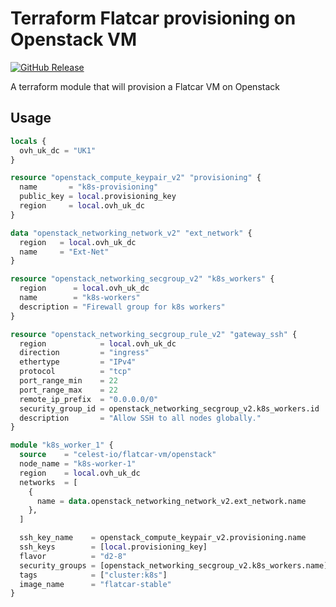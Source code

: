 # Terraform Flatcar provisioning on Openstack VM

[![GitHub Release](https://img.shields.io/github/release/celest-io/terraform-openstack-flatcar-vm.svg?style=flat)]()

A terraform module that will provision a Flatcar VM on Openstack

## Usage

```terraform
locals {
  ovh_uk_dc = "UK1"
}

resource "openstack_compute_keypair_v2" "provisioning" {
  name       = "k8s-provisioning"
  public_key = local.provisioning_key
  region     = local.ovh_uk_dc
}

data "openstack_networking_network_v2" "ext_network" {
  region   = local.ovh_uk_dc
  name     = "Ext-Net"
}

resource "openstack_networking_secgroup_v2" "k8s_workers" {
  region      = local.ovh_uk_dc
  name        = "k8s-workers"
  description = "Firewall group for k8s workers"
}

resource "openstack_networking_secgroup_rule_v2" "gateway_ssh" {
  region            = local.ovh_uk_dc
  direction         = "ingress"
  ethertype         = "IPv4"
  protocol          = "tcp"
  port_range_min    = 22
  port_range_max    = 22
  remote_ip_prefix  = "0.0.0.0/0"
  security_group_id = openstack_networking_secgroup_v2.k8s_workers.id
  description       = "Allow SSH to all nodes globally."
}

module "k8s_worker_1" {
  source    = "celest-io/flatcar-vm/openstack"
  node_name = "k8s-worker-1"
  region    = local.ovh_uk_dc
  networks  = [
    {
      name = data.openstack_networking_network_v2.ext_network.name
    },
  ]

  ssh_key_name    = openstack_compute_keypair_v2.provisioning.name
  ssh_keys        = [local.provisioning_key]
  flavor          = "d2-8"
  security_groups = [openstack_networking_secgroup_v2.k8s_workers.name]
  tags            = ["cluster:k8s"]
  image_name      = "flatcar-stable"
}
```
